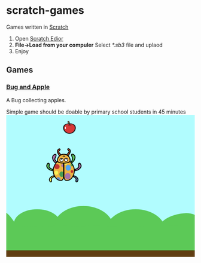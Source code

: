 # scratch-games
Games written in [Scratch](https://scratch.mit.edu)

1. Open [Scratch Edior](https://scratch.mit.edu/projects/editor/)
2. **File->Load from your compuler** Select _*.sb3_ file and uplaod
3. Enjoy

## Games

### [Bug and Apple](Bug-and-Apple.sb3)

A Bug collecting apples.

Simple game should be doable by primary school students in 45 minutes
![](Bug-and-Apple.png)
